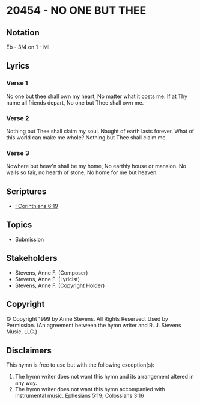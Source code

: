 # 20454 - NO ONE BUT THEE

## Notation

Eb - 3/4 on 1 - MI

## Lyrics

### Verse 1

No one but thee shall own my heart, No matter what it costs me. If at Thy name all friends depart, No one but Thee shall own me.

### Verse 2

Nothing but Thee shall claim my soul. Naught of earth lasts forever. What of this world can  make me whole? Nothing but Thee shall claim me.

### Verse 3

Nowhere but heav'n shall be my home, No earthly house or mansion. No walls so fair, no hearth of stone, No home for me but heaven.


## Scriptures

- [I Corinthians 6:19](https://www.biblegateway.com/passage/?search=I%20Corinthians%206%3A19)

## Topics

- Submission

## Stakeholders

- Stevens, Anne F. (Composer)
- Stevens, Anne F. (Lyricist)
- Stevens, Anne F. (Copyright Holder)

## Copyright

© Copyright 1999 by Anne Stevens. All Rights Reserved. Used by Permission.
(An agreement between the hymn writer and R. J. Stevens Music, LLC.)

## Disclaimers

This hymn is free to use but with the following exception(s):
1. The hymn writer does not want this hymn and its arrangement altered in any way.
2. The hymn writer does not want this hymn accompanied with instrumental music.
Ephesians 5:19; Colossians 3:16

